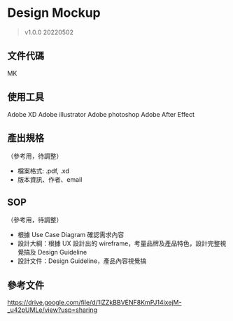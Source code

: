 # Design Mockup
> v1.0.0 20220502

## 文件代碼
MK

## 使用工具
Adobe XD
Adobe illustrator
Adobe photoshop
Adobe After Effect

## 產出規格
（參考用，待調整）
- 檔案格式: .pdf, .xd
- 版本資訊、作者、email

## SOP
（參考用，待調整）
- 根據 Use Case Diagram 確認需求內容
- 設計大綱：根據 UX 設計出的 wireframe，考量品牌及產品特色，設計完整視覺搞及 Design Guideline
- 設計文件：Design Guideline，產品內容視覺搞

## 參考文件
https://drive.google.com/file/d/1lZZkBBVENF8KmPJ14ixejM-_u42pUMLe/view?usp=sharing
